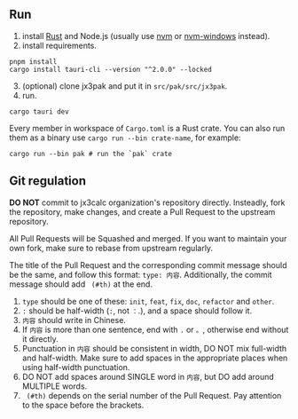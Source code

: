 ## Run

1. install [Rust](https://www.rust-lang.org/tools/install) and Node.js (usually use [nvm](https://github.com/nvm-sh/nvm) or [nvm-windows](https://github.com/coreybutler/nvm-windows) instead).
2. install requirements.
```shell
pnpm install
cargo install tauri-cli --version "^2.0.0" --locked
```
3. (optional) clone jx3pak and put it in `src/pak/src/jx3pak`.
4. run.
```shell
cargo tauri dev
```

Every member in workspace of `Cargo.toml` is a Rust crate. You can also run them as a binary use `cargo run --bin crate-name`, for example:

```shell
cargo run --bin pak # run the `pak` crate
```

## Git regulation

**DO NOT** commit to jx3calc organization's repository directly. Insteadly, fork the repository, make changes, and create a Pull Request to the upstream repository.

All Pull Requests will be Squashed and merged. If you want to maintain your own fork, make sure to rebase from upstream regularly.

The title of the Pull Request and the corresponding commit message should be the same, and follow this format: `type: 内容`. Additionally, the commit message should add ` (#th)` at the end.

1. `type` should be one of these: `init`, `feat`, `fix`, `doc`, `refactor` and `other`.
2. `:` should be half-width (`:`, not `：`.), and a space should follow it.
3. `内容` should write in Chinese.
4. If `内容` is more than one sentence, end with `.` or `。`, otherwise end without it directly.
5. Punctuation in `内容` should be consistent in width, DO NOT mix full-width and half-width. Make sure to add spaces in the appropriate places when using half-width punctuation.
6. DO NOT add spaces around SINGLE word in `内容`, but DO add around MULTIPLE words.
7. ` (#th)` depends on the serial number of the Pull Request. Pay attention to the space before the brackets.